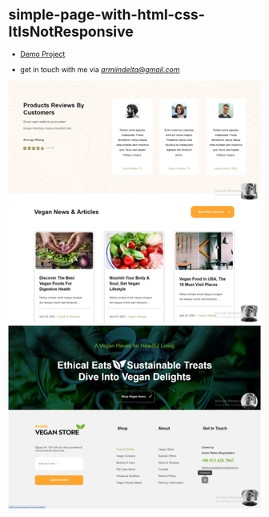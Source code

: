 # simple-page-with-html-css-ItIsNotResponsive

- [Demo Project](https://armiinrafiee.github.io/VeganStore-Avada-Themefusion/)

- get in touch with me via *armiindelta@gmail.com*
<img src="image/scrshot1.png">

<img src="image/scrshot2.png">

<img src="image/scrshot3.png">

<img src="image/scrshot4.png">
